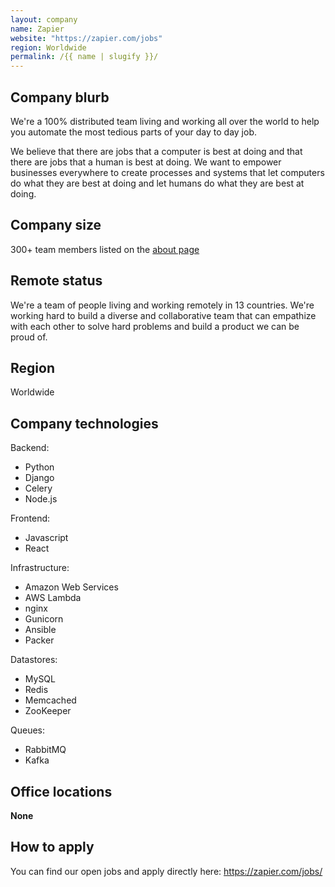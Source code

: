 ```yaml
---
layout: company
name: Zapier
website: "https://zapier.com/jobs"
region: Worldwide
permalink: /{{ name | slugify }}/
---
```


## Company blurb

We're a 100% distributed team living and working all over the world to help you automate the most tedious parts of your day to day job.

We believe that there are jobs that a computer is best at doing and that there are jobs that a human is best at doing. We want to empower businesses everywhere to create processes and systems that let computers do what they are best at doing and let humans do what they are best at doing.

## Company size

300+ team members listed on the [about page](https://zapier.com/about/)

## Remote status

We're a team of people living and working remotely in 13 countries. We're working hard to build a diverse and collaborative team that can empathize with each other to solve hard problems and build a product we can be proud of.

## Region

Worldwide

## Company technologies

Backend:

- Python
- Django
- Celery
- Node.js

Frontend:
- Javascript
- React

Infrastructure:
- Amazon Web Services
- AWS Lambda
- nginx
- Gunicorn
- Ansible
- Packer

Datastores:

- MySQL
- Redis
- Memcached
- ZooKeeper

Queues:

- RabbitMQ
- Kafka

## Office locations

**None**

## How to apply

You can find our open jobs and apply directly here: https://zapier.com/jobs/